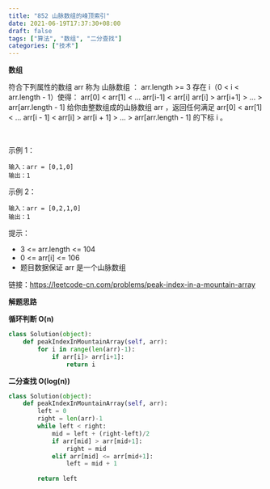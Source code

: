 ```yaml
---
title: "852 山脉数组的峰顶索引"
date: 2021-06-19T17:37:30+08:00
draft: false
tags: ["算法", "数组", "二分查找"]
categories: ["技术"]
---
```

**数组**

符合下列属性的数组 arr 称为 山脉数组 ：
arr.length >= 3
存在 i（0 < i < arr.length - 1）使得：
arr[0] < arr[1] < ... arr[i-1] < arr[i]
arr[i] > arr[i+1] > ... > arr[arr.length - 1]
给你由整数组成的山脉数组 arr ，返回任何满足 arr[0] < arr[1] < ... arr[i - 1] < arr[i] > arr[i + 1] > ... > arr[arr.length - 1] 的下标 i 。

 

示例 1：
```
输入：arr = [0,1,0]
输出：1
```
示例 2：
```
输入：arr = [0,2,1,0]
输出：1
```

提示：

* 3 <= arr.length <= 104
* 0 <= arr[i] <= 106
* 题目数据保证 arr 是一个山脉数组


链接：https://leetcode-cn.com/problems/peak-index-in-a-mountain-array

**解题思路**

**循环判断 O(n)**

```python
class Solution(object):
    def peakIndexInMountainArray(self, arr):
        for i in range(len(arr)-1):
            if arr[i]> arr[i+1]:
                return i
```

**二分查找 O(log(n))**

```python
class Solution(object):
    def peakIndexInMountainArray(self, arr):
        left = 0
        right = len(arr)-1
        while left < right:
            mid = left + (right-left)/2
            if arr[mid] > arr[mid+1]:
                right = mid
            elif arr[mid] <= arr[mid+1]:
                left = mid + 1
        
        return left
```
